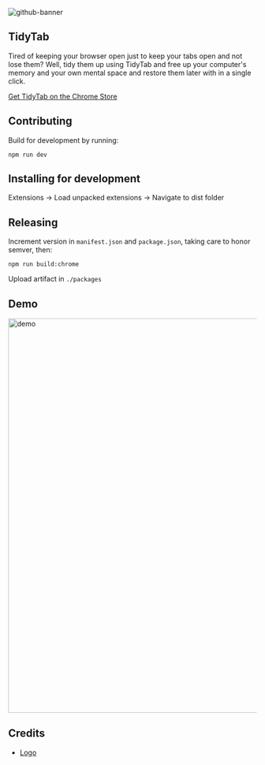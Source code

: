 ![github-banner](https://cloud.githubusercontent.com/assets/659829/24588055/e2d2c456-1775-11e7-9f0e-f3e7386e6cac.png)

## TidyTab

Tired of keeping your browser open just to keep your tabs open and not lose them? Well, tidy them up using TidyTab and free up your computer's memory and your own mental space and restore them later with in a single click.

[Get TidyTab on the Chrome Store](https://chrome.google.com/webstore/detail/tidytab/lkglfdjcamhjoggmabobhggmpfjhccff/related?authuser=1)

## Contributing

Build for development by running:

```
npm run dev
```

## Installing for development

Extensions → Load unpacked extensions → Navigate to dist folder

## Releasing

Increment version in `manifest.json` and `package.json`, taking care to honor semver, then:

```
npm run build:chrome
```

Upload artifact in `./packages`

## Demo

<img alt="demo" align="center" width="800" src="https://cloud.githubusercontent.com/assets/659829/24941911/94afa872-1f02-11e7-8bfb-ae51985e4892.gif"/>

## Credits

- [Logo](https://thenounproject.com/search/?q=broom&i=568623)
